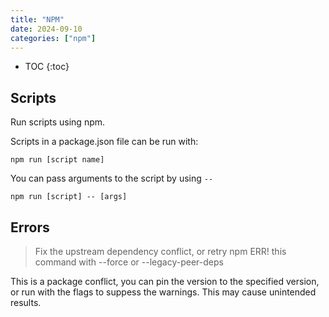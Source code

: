 ```yaml
---
title: "NPM"
date: 2024-09-10
categories: ["npm"]
---
```


- TOC
{:toc}

## Scripts

Run scripts using npm.

Scripts in a package.json file can be run with:

```shell
npm run [script name]
```

You can pass arguments to the script by using `--`

```shell
npm run [script] -- [args]
```

## Errors

> Fix the upstream dependency conflict, or retry npm ERR! this command with --force or --legacy-peer-deps

This is a package conflict, you can pin the version to the specified version, or run with the flags to suppess the warnings. This may cause unintended results.
